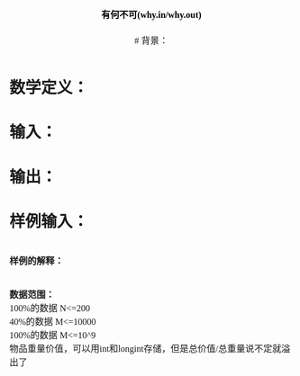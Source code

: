 
<p style="text-align:center;">
	<span style="font-size:16px;color:#000000;font-family:&#39;Microsoft YaHei&#39;;"><span style="font-size:16px;color:#000000;font-family:&#39;Microsoft YaHei&#39;;"><strong>有何不可(why.in/why.out)</strong></span></span> 
</p>
<p style="text-align:center;">
	<span style="font-size:16px;line-height:44px;font-family:&#39;Microsoft YaHei&#39;;">
# <span style="font-family:&#39;Microsoft YaHei&#39;;font-size:16px;">背景：</span>



# 数学定义：



# 输入：



# 输出：



# 样例输入：



# <span style="font-family:&#39;Microsoft YaHei&#39;;font-size:16px;">样例的解释：</span>


<p>
	<span><span><br/>
<span style="font-weight:bold;font-family:&#39;Microsoft YaHei&#39;;font-size:16px;">数据范围：</span><br/>
<span><span style="font-family:&#39;Microsoft YaHei&#39;;font-size:16px;">100%的数据 N&lt;=200</span><br/>
<span style="font-family:&#39;Microsoft YaHei&#39;;font-size:16px;"> 40%的数据 M&lt;=10000 </span><br/>
<span style="font-family:&#39;Microsoft YaHei&#39;;font-size:16px;"> 100%的数据 M&lt;=10^9 </span><br/>
<span style="font-family:&#39;Microsoft YaHei&#39;;font-size:16px;"> 物品重量价值，可以用int和longint存储，但是总价值/总重量说不定就溢出了</span></span></span></span> 
</p>
